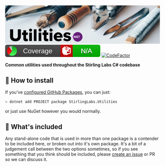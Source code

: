 ![Utilities.Net](utilities-dotnet.png)
![coverage badge](https://github.com/StirlingLabs/Utilities.Net/blob/coverage/coverage/badge_combined.svg) [![CodeFactor](https://www.codefactor.io/repository/github/stirlinglabs/utilities.net/badge?s=016763d52aea57b89a59fe809f85552eb1f08055)](https://www.codefactor.io/repository/github/stirlinglabs/utilities.net)

**Common utilities used throughout the Stirling Labs C# codebase**

## 🚀 How to install

If you've [configured GitHub Packages](/StirlingLabs/Logging/blob/master/docs/GitHubPackages.md), you can just:
```bash
> dotnet add PROJECT package StirlingLabs.Utilities
```
or just use NuGet however you would normally.

## 👀 What's included

Any stand-alone code that is used in more than one package is a contender to be included
here, or broken out into it's own package.  It's a bit of a judgement call between the
two options sometimes, so if you see something that you think should be included, please
[create an issue](/StirlingLabs/Utilities.Net/issues/new) or PR so we can discuss it.
